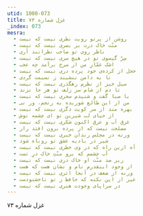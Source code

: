 ```yaml
---
utid: 1000-073
title: غزل شماره ۷۳
_index: 073
mesra:
  - روشن از پرتو رویت نظری نیست که نیست
  - منّت خاک درت بر بصری نیست که نیست
  - ناظر روی تو صاحب نظرانند آری
  - سِرّ گیسوی تو در هیچ سری نیست که نیست
  - اشک غمّازِ من ار سرخ برآمد چه عجب
  - خجل از کرده‌ی خود پرده دری نیست که نیست
  - تا به دامن ننشیند ز نسیمت گردی
  - سیل خیز از نظرم رهگذری نیست که نیست
  - تا دم از شام سر زلف تو هر جا نزند
  - با صبا گفت و شنیدم سحری نیست که نیست
  - من از این طالع شوریده به رنجم، ور نی
  - بهره مند از سر کویت دگری نیست که نیست
  - از حیای لب شیرین تو ای چشمه نوش
  - غرق آب و عرق اکنون شکری نیست که نیست
  - مصلحت نیست که از پرده برون افتد راز
  - ورنه در مجلس رندان خبری نیست که نیست
  - شیر در بادیه عشق تو روباه شود
  - آه ازین راه که در وی خطری نیست که نیست
  - آب چشمم که برو منّتِ خاک درِ تست
  - زیر صد منّت او خاک دری نیست که نیست
  - از وجود اینقدرم نام و نشان هست که هست
  - ورنه از ضعف در آنجا اثری نیست که نیست
  - غیر از این نکته که حافظ ز تو ناخشنودست
  - در سراپای وجودت هنری نیست که نیست
---
```

غزل شماره ۷۳

